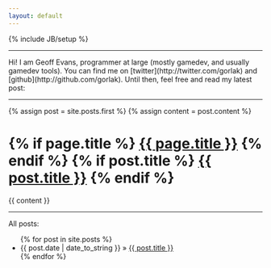 ```yaml
---
layout: default
---
```

{% include JB/setup %}

<hr>
Hi! I am Geoff Evans, programmer at large (mostly gamedev, and usually gamedev tools).  You can find me on [twitter](http://twitter.com/gorlak) and [github](http://github.com/gorlak).  Until then, feel free and read my latest post:
<hr>

<div class="blog-index">  
  {% assign post = site.posts.first %}
  {% assign content = post.content %}
  <h1 class="entry-title">
  {% if page.title %}
      <a href="{{ root_url }}{{ page.url }}">{{ page.title }}</a>
  {% endif %}
  {% if post.title %}
      <a href="{{ root_url }}{{ post.url }}">{{ post.title }}</a>
  {% endif %}
  </h1>
  <div class="entry-content">{{ content }}</div>
</div>

<hr>
All posts:

<ul class="posts">
  {% for post in site.posts %}
    <li><span>{{ post.date | date_to_string }}</span> &raquo; <a href="{{ BASE_PATH }}{{ post.url }}">{{ post.title }}</a></li>
  {% endfor %}
</ul>
